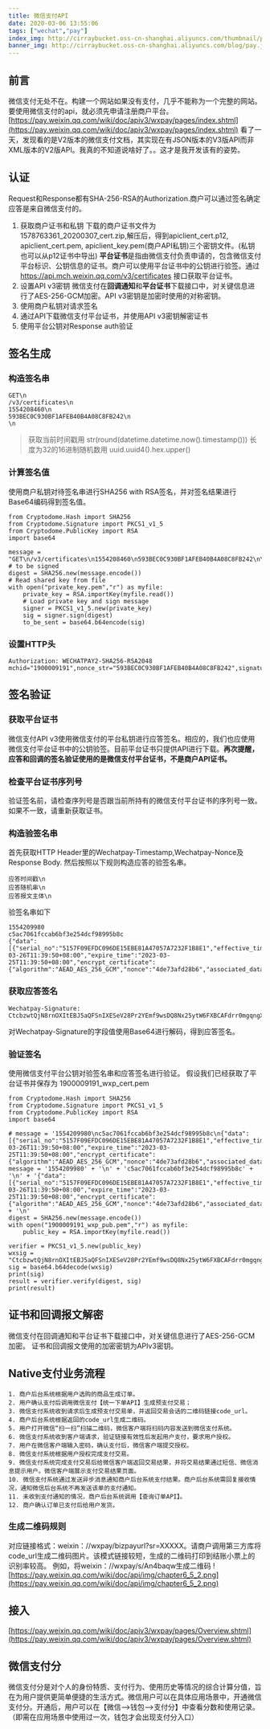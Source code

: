 ```yaml
---
title: 微信支付API
date: 2020-03-06 13:55:06
tags: ["wechat","pay"]
index_img: http://cirraybucket.oss-cn-shanghai.aliyuncs.com/thumbnail/pay.jpg
banner_img: http://cirraybucket.oss-cn-shanghai.aliyuncs.com/blog/pay.jpg
---
```

## 前言
微信支付无处不在。构建一个网站如果没有支付，几乎不能称为一个完整的网站。要使用微信支付的api，就必须先申请注册商户平台。
[https://pay.weixin.qq.com/wiki/doc/apiv3/wxpay/pages/index.shtml](https://pay.weixin.qq.com/wiki/doc/apiv3/wxpay/pages/index.shtml)
看了一天，发现看的是V2版本的微信支付文档，其实现在有JSON版本的V3版API而非XML版本的V2版API。我真的不知道说啥好了。。这才是我开发该有的姿势。

## 认证
Request和Response都有SHA-256-RSA的Authorization.商户可以通过签名确定应答是来自微信支付的。
1. 获取商户证书和私钥
    下载的商户证书文件为1578763361_20200307_cert.zip,解压后，得到apiclient_cert.p12, apiclient_cert.pem, apiclient_key.pem(商户API私钥)三个密钥文件。(私钥也可以从p12证书中导出)
    **平台证书**是指由微信支付负责申请的，包含微信支付平台标识、公钥信息的证书。商户可以使用平台证书中的公钥进行验签。通过 https://api.mch.weixin.qq.com/v3/certificates 接口获取平台证书。
2. 设置API v3密钥
    微信支付在**回调通知**和**平台证书**下载接口中，对关键信息进行了AES-256-GCM加密。API v3密钥是加密时使用的对称密钥。
3. 使用商户私钥对请求签名
4. 通过API下载微信支付平台证书，并使用API v3密钥解密证书
5. 使用平台公钥对Response auth验证

## 签名生成
### 构造签名串
```
GET\n
/v3/certificates\n
1554208460\n
593BEC0C930BF1AFEB40B4A08C8FB242\n
\n
```
> 获取当前时间戳用 str(round(datetime.datetime.now().timestamp()))
> 长度为32的16进制随机数用 uuid.uuid4().hex.upper()

### 计算签名值
使用商户私钥对待签名串进行SHA256 with RSA签名，并对签名结果进行Base64编码得到签名值。
```
from Cryptodome.Hash import SHA256 
from Cryptodome.Signature import PKCS1_v1_5
from Cryptodome.PublicKey import RSA
import base64

message = "GET\n/v3/certificates\n1554208460\n593BEC0C930BF1AFEB40B4A08C8FB242\n\n" # to be signed
digest = SHA256.new(message.encode())
# Read shared key from file 
with open("private_key.pem","r") as myfile:
    private_key = RSA.importKey(myfile.read())
    # Load private key and sign message
    signer = PKCS1_v1_5.new(private_key)
    sig = signer.sign(digest)
    to_be_sent = base64.b64encode(sig)
```

### 设置HTTP头
```
Authorization: WECHATPAY2-SHA256-RSA2048 mchid="1900009191",nonce_str="593BEC0C930BF1AFEB40B4A08C8FB242",signature="uOVRnA4qG/MNnYzdQxJanN+zU+lTgIcnU9BxGw5dKjK+VdEUz2FeIoC+D5sB/LN+nGzX3hfZg6r5wT1pl2ZobmIc6p0ldN7J6yDgUzbX8Uk3sD4a4eZVPTBvqNDoUqcYMlZ9uuDdCvNv4TM3c1WzsXUrExwVkI1XO5jCNbgDJ25nkT/c1gIFvqoogl7MdSFGc4W4xZsqCItnqbypR3RuGIlR9h9vlRsy7zJR9PBI83X8alLDIfR1ukt1P7tMnmogZ0cuDY8cZsd8ZlCgLadmvej58SLsIkVxFJ8XyUgx9FmutKSYTmYtWBZ0+tNvfGmbXU7cob8H/4nLBiCwIUFluw==",timestamp="1554208460",serial_no="635FD912DA74462BAD30DB188A5B4A900BCAF711"
```

## 签名验证
### 获取平台证书
微信支付API v3使用微信支付的平台私钥进行应答签名。相应的，我们也应使用微信支付平台证书中的公钥验签。目前平台证书只提供API进行下载。**再次提醒，应答和回调的签名验证使用的是微信支付平台证书，不是商户API证书。**

### 检查平台证书序列号
验证签名前，请检查序列号是否跟当前所持有的微信支付平台证书的序列号一致。如果不一致，请重新获取证书。

### 构造验签名串
首先获取HTTP Header里的Wechatpay-Timestamp,Wechatpay-Nonce及Response Body.
然后按照以下规则构造应答的验签名串。
```
应答时间戳\n
应答随机串\n
应答报文主体\n
```
验签名串如下
```
1554209980
c5ac7061fccab6bf3e254dcf98995b8c
{"data":[{"serial_no":"5157F09EFDC096DE15EBE81A47057A7232F1B8E1","effective_time":"2018-03-26T11:39:50+08:00","expire_time":"2023-03-25T11:39:50+08:00","encrypt_certificate":{"algorithm":"AEAD_AES_256_GCM","nonce":"4de73afd28b6","associated_data":"certificate","ciphertext":"..."}}]}
```

### 获取应答签名
```
Wechatpay-Signature: CtcbzwtQjN8rnOXItEBJ5aQFSnIXESeV28Pr2YEmf9wsDQ8Nx25ytW6FXBCAFdrr0mgqngX3AD9gNzjnNHzSGTPBSsaEkIfhPF4b8YRRTpny88tNLyprXA0GU5ID3DkZHpjFkX1hAp/D0fva2GKjGRLtvYbtUk/OLYqFuzbjt3yOBzJSKQqJsvbXILffgAmX4pKql+Ln+6UPvSCeKwznvtPaEx+9nMBmKu7Wpbqm/+2ksc0XwjD+xlvlECkCxfD/OJ4gN3IurE0fpjxIkvHDiinQmk51BI7zQD8k1znU7r/spPqB+vZjc5ep6DC5wZUpFu5vJ8MoNKjCu8wnzyCFdA==
```
对Wechatpay-Signature的字段值使用Base64进行解码，得到应答签名。

### 验证签名
使用微信支付平台公钥对验签名串和应答签名进行验证。
假设我们已经获取了平台证书并保存为 1900009191_wxp_cert.pem
```
from Cryptodome.Hash import SHA256 
from Cryptodome.Signature import PKCS1_v1_5
from Cryptodome.PublicKey import RSA 
import base64

# message = '1554209980\nc5ac7061fccab6bf3e254dcf98995b8c\n{"data":[{"serial_no":"5157F09EFDC096DE15EBE81A47057A7232F1B8E1","effective_time":"2018-03-26T11:39:50+08:00","expire_time":"2023-03-25T11:39:50+08:00","encrypt_certificate":{"algorithm":"AEAD_AES_256_GCM","nonce":"4de73afd28b6","associated_data":"certificate","ciphertext":"..."}}]}\n'
message = '1554209980' + '\n' + 'c5ac7061fccab6bf3e254dcf98995b8c' + '\n' + '{"data":[{"serial_no":"5157F09EFDC096DE15EBE81A47057A7232F1B8E1","effective_time":"2018-03-26T11:39:50+08:00","expire_time":"2023-03-25T11:39:50+08:00","encrypt_certificate":{"algorithm":"AEAD_AES_256_GCM","nonce":"4de73afd28b6","associated_data":"certificate","ciphertext":"..."}}]}' + '\n'
digest = SHA256.new(message.encode())
with open("1900009191_wxp_pub.pem","r") as myfile:
    public_key = RSA.importKey(myfile.read())

verifier = PKCS1_v1_5.new(public_key)
wxsig = "CtcbzwtQjN8rnOXItEBJ5aQFSnIXESeV28Pr2YEmf9wsDQ8Nx25ytW6FXBCAFdrr0mgqngX3AD9gNzjnNHzSGTPBSsaEkIfhPF4b8YRRTpny88tNLyprXA0GU5ID3DkZHpjFkX1hAp/D0fva2GKjGRLtvYbtUk/OLYqFuzbjt3yOBzJSKQqJsvbXILffgAmX4pKql+Ln+6UPvSCeKwznvtPaEx+9nMBmKu7Wpbqm/+2ksc0XwjD+xlvlECkCxfD/OJ4gN3IurE0fpjxIkvHDiinQmk51BI7zQD8k1znU7r/spPqB+vZjc5ep6DC5wZUpFu5vJ8MoNKjCu8wnzyCFdA=="
sig = base64.b64decode(wxsig)
print(sig)
result = verifier.verify(digest, sig)
print(result)
```

## 证书和回调报文解密
微信支付在回调通知和平台证书下载接口中，对关键信息进行了AES-256-GCM加密。
证书和回调报文使用的加密密钥为APIv3密钥。

## Native支付业务流程
```
1. 商户后台系统根据用户选购的商品生成订单。
2. 用户确认支付后调用微信支付【统一下单API】生成预支付交易；
3. 微信支付系统收到请求后生成预支付交易单，并返回交易会话的二维码链接code_url。
4. 商户后台系统根据返回的code_url生成二维码。
5. 用户打开微信“扫一扫”扫描二维码，微信客户端将扫码内容发送到微信支付系统。
6. 微信支付系统收到客户端请求，验证链接有效性后发起用户支付，要求用户授权。
7. 用户在微信客户端输入密码，确认支付后，微信客户端提交授权。
8. 微信支付系统根据用户授权完成支付交易。
9. 微信支付系统完成支付交易后给微信客户端返回交易结果，并将交易结果通过短信、微信消息提示用户。微信客户端展示支付交易结果页面。
10. 微信支付系统通过发送异步消息通知商户后台系统支付结果。商户后台系统需回复接收情况，通知微信后台系统不再发送该单的支付通知。
11. 未收到支付通知的情况，商户后台系统调用【查询订单API】。
12. 商户确认订单已支付后给用户发货。
```
### 生成二维码规则
对应链接格式：weixin：//wxpay/bizpayurl?sr=XXXXX。请商户调用第三方库将code_url生成二维码图片。该模式链接较短，生成的二维码打印到结账小票上的识别率较高。
例如，将weixin：//wxpay/s/An4baqw生成二维码
![https://pay.weixin.qq.com/wiki/doc/api/img/chapter6_5_2.png](https://pay.weixin.qq.com/wiki/doc/api/img/chapter6_5_2.png)

## 接入
[https://pay.weixin.qq.com/wiki/doc/apiv3/wxpay/pages/Overview.shtml](https://pay.weixin.qq.com/wiki/doc/apiv3/wxpay/pages/Overview.shtml)

## 微信支付分
微信支付分是对个人的身份特质、支付行为、使用历史等情况的综合计算分值，旨在为用户提供更简单便捷的生活方式。微信用户可以在具体应用场景中，开通微信支付分。开通后，用户可以在【微信—>钱包—>支付分】中查看分数和使用记录。（即需在应用场景中使用过一次，钱包才会出现支付分入口）

